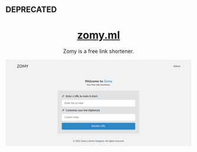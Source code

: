 ## DEPRECATED

<!-- <div align="center">
  <img src="https://raw.githubusercontent.com/zomeru/portfolio/main/src/assets/images/web.png" alt="Logo" width="150px" height="50px"/>
</div> -->
<h1 align="center"><a href='https://zomy.ml/'>zomy.ml</a></h1>
<p align="center">Zomy is a free link shortener.</p>
<img align="center" src="https://raw.githubusercontent.com/zomeru/zomy/main/src/assets/OG.png" alt="Zomy - Free link shortener" />
